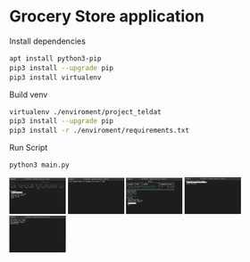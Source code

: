 # Grocery Store application 
Install dependencies
```sh
apt install python3-pip
pip3 install --upgrade pip
pip3 install virtualenv
```
Build venv
```sh
virtualenv ./enviroment/project_teldat
pip3 install --upgrade pip
pip3 install -r ./enviroment/requirements.txt
```
Run Script
```sh
python3 main.py
```
<p float="left">
  <img src="https://raw.githubusercontent.com/Xephen20/GroceryStore/main/images/Screenshot%202022-11-12%20at%2020.31.26.png" width="20%" />
  <img src="https://raw.githubusercontent.com/Xephen20/GroceryStore/main/images/Screenshot%202022-11-12%20at%2020.31.43.png" width="20%" /> 
  <img src="https://raw.githubusercontent.com/Xephen20/GroceryStore/main/images/Screenshot%202022-11-12%20at%2020.32.07.png" width="20%" />
  <img src="https://raw.githubusercontent.com/Xephen20/GroceryStore/main/images/Screenshot%202022-11-12%20at%2020.32.24.png" width="20%" />
  <img src="https://raw.githubusercontent.com/Xephen20/GroceryStore/main/images/Screenshot%202022-11-12%20at%2020.32.48.png" width="20%" />
</p>